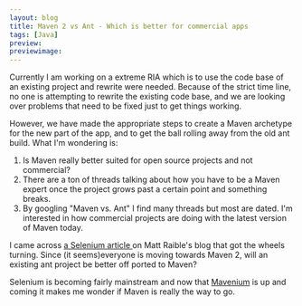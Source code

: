 ```yaml
---
layout: blog
title: Maven 2 vs Ant - Which is better for commercial apps
tags: [Java]
preview:
previewimage:
---
```



<p>Currently I am working on a extreme RIA which is to use the code base of an existing project and rewrite were needed. Because of the strict time line, no one is attempting to rewrite the existing code base, and we are looking over problems that need to be fixed just to get things working.
</p>
<p>However, we have made the appropriate steps to create a Maven archetype for the new part of the app, and to get the ball rolling away from the old ant build. What I'm wondering is:</p>
<ol>
<li>Is Maven really better suited for open source projects and not commercial?</li>
<li>There are a ton of threads talking about how you have to be a Maven expert once the project grows past a certain point and something breaks.</li>
<li>By googling "Maven vs. Ant" I find many threads but most are dated. I'm interested in how commercial projects are doing with the latest version of Maven today.</li>
</ol>
<p> I came across <a href="http://raibledesigns.com/page/rd?entry=selenium_plugin_for_maven">a Selenium article </a>on Matt Raible's blog that got the wheels turning. Since (it seems)everyone is moving towards Maven 2, will an existing ant project be better off ported to Maven?</p>
<p>Selenium is becoming fairly mainstream and now that <a href="http://mavenium.sourceforge.net/usage.html">Mavenium</a> is up and coming it makes me wonder if Maven is really the way to go.</p>


